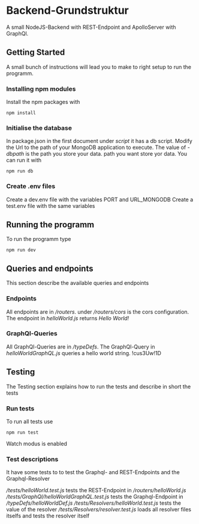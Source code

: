 # Backend-Grundstruktur
A small NodeJS-Backend with REST-Endpoint and ApolloServer with GraphQl.

## Getting Started
A small bunch of instructions will lead you to make to right setup to run the programm.

### Installing npm modules
Install the npm packages with 
```
npm install
```
### Initialise the database
In package.json in the first document under *script* it has a db script.
Modify the Url to the path of your MongoDB application to execute. 
The value of *-dbpath* is the path you store your data.
path you want store yor data. You can run it with
```
npm run db
```

### Create .env files
Create a dev.env file with the variables PORT and URL_MONGODB
Create a test.env file with the same variables

## Running the programm
To run the programm type 
```
npm run dev
```

## Queries and endpoints
This section describe the available queries and endpoints

### Endpoints
All endpoints are in */routers*. under */routers/cors* is the cors configuration.
The endpoint in *helloWorld.js* returns *Hello World!*

### GraphQl-Queries
All GraphQl-Queries are in */typeDefs*. 
The GraphQl-Query in *helloWorldGraphQL.js* queries a hello world string. !cus3Uw!1D

## Testing
The Testing section explains how to run the tests and describe in short the tests

### Run tests
To run all tests use
```
npm run test
```
Watch modus is enabled

### Test descriptions
It have some tests to to test the Graphql- and REST-Endpoints and the Graphql-Resolver

*/tests/helloWorld.test.js* tests the REST-Endpoint in */routers/helloWorld.js*
*/tests/GraphQl/helloWorldGraphQL.test.js* tests the Graphql-Endpoint in */typeDefs/helloWorldDef.js*
*/tests/Resolvers/helloWorld.test.js* tests the value of the resolver
*/tests/Resolvers/resolver.test.js* loads all resolver files itselfs and tests the resolver itself 